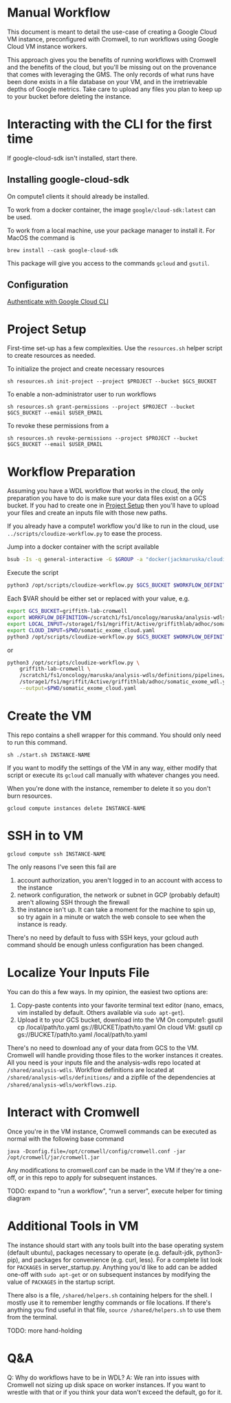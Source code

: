 # Manual Workflow

This document is meant to detail the use-case of creating a Google
Cloud VM instance, preconfigured with Cromwell, to run workflows using
Google Cloud VM instance workers.

This approach gives you the benefits of running workflows with
Cromwell and the benefits of the cloud, but you'll be missing out on
the provenance that comes with leveraging the GMS. The only records of
what runs have been done exists in a file database on your VM, and in
the irretrievable depths of Google metrics. Take care to upload any
files you plan to keep up to your bucket before deleting the instance.


# Interacting with the CLI for the first time

If google-cloud-sdk isn't installed, start there.


## Installing google-cloud-sdk

On compute1 clients it should already be installed.

To work from a docker container, the image `google/cloud-sdk:latest`
can be used.

To work from a local machine, use your package manager to install
it. For MacOS the command is

    brew install --cask google-cloud-sdk

This package will give you access to the commands `gcloud` and
`gsutil`.


## Configuration

[Authenticate with Google Cloud CLI](../docs/gcloud_auth.md)

# Project Setup

First-time set-up has a few complexities. Use the `resources.sh`
helper script to create resources as needed.

To initialize the project and create necessary resources

    sh resources.sh init-project --project $PROJECT --bucket $GCS_BUCKET

To enable a non-administrator user to run workflows

    sh resources.sh grant-permissions --project $PROJECT --bucket $GCS_BUCKET --email $USER_EMAIL

To revoke these permissions from a

    sh resources.sh revoke-permissions --project $PROJECT --bucket $GCS_BUCKET --email $USER_EMAIL

# Workflow Preparation

Assuming you have a WDL workflow that works in the cloud, the only
preparation you have to do is make sure your data files exist on a GCS
bucket. If you had to create one in [Project
Setup](./README.md#project-setup) then you'll have to upload your
files and create an inputs file with those new paths.

If you already have a compute1 workflow you'd like to run in the
cloud, use `../scripts/cloudize-workflow.py` to ease the process.

Jump into a docker container with the script available
```sh
bsub -Is -q general-interactive -G $GROUP -a "docker(jackmaruska/cloudize-workflow:latest)" /bin/bash
```

Execute the script
```sh
python3 /opt/scripts/cloudize-workflow.py $GCS_BUCKET $WORKFLOW_DEFINITION $LOCAL_INPUT --output=$CLOUD_INPUT
```

Each $VAR should be either set or replaced with your value, e.g.
```sh
export GCS_BUCKET=griffith-lab-cromwell
export WORKFLOW_DEFINITION=/scratch1/fs1/oncology/maruska/analysis-wdls/definitions/pipelines/somatic_exome.wdl
export LOCAL_INPUT=/storage1/fs1/mgriffit/Active/griffithlab/adhoc/somatic_exome_wdl.yaml
export CLOUD_INPUT=$PWD/somatic_exome_cloud.yaml
python3 /opt/scripts/cloudize-workflow.py $GCS_BUCKET $WORKFLOW_DEFINITION $LOCAL_INPUT --output=$CLOUD_INPUT
```
or
```sh
python3 /opt/scripts/cloudize-workflow.py \
    griffith-lab-cromwell \
    /scratch1/fs1/oncology/maruska/analysis-wdls/definitions/pipelines/somatic_exome.wdl \
    /storage1/fs1/mgriffit/Active/griffithlab/adhoc/somatic_exome_wdl.yaml \
    --output=$PWD/somatic_exome_cloud.yaml
```

# Create the VM

This repo contains a shell wrapper for this command. You should only
need to run this command.

    sh ./start.sh INSTANCE-NAME

If you want to modify the settings of the VM in any way, either modify
that script or execute its `gcloud` call manually with whatever
changes you need.

When you're done with the instance, remember to delete it so you don't
burn resources.

    gcloud compute instances delete INSTANCE-NAME


# SSH in to VM

    gcloud compute ssh INSTANCE-NAME

The only reasons I've seen this fail are
1. account authorization, you aren't logged in to an account with
   access to the instance
1. network configuration, the network or subnet in GCP (probably
   default) aren't allowing SSH through the firewall
1. the instance isn't up. It can take a moment for the machine to spin
   up, so try again in a minute or watch the web console to see when
   the instance is ready.

There's no need by default to fuss with SSH keys, your gcloud auth
command should be enough unless configuration has been changed.


# Localize Your Inputs File

You can do this a few ways. In my opinion, the easiest two options
are:

1. Copy-paste contents into your favorite terminal text editor (nano,
   emacs, vim installed by default. Others available via `sudo
   apt-get`).
1. Upload it to your GCS bucket, download into the VM
   On compute1: gsutil cp /local/path/to.yaml gs://BUCKET/path/to.yaml
   On cloud VM: gsutil cp gs://BUCKET/path/to.yaml /local/path/to.yaml

There's no need to download any of your data from GCS to the
VM. Cromwell will handle providing those files to the worker instances
it creates. All you need is your inputs file and the analysis-wdls
repo located at `/shared/analysis-wdls`. Workflow definitions are
located at `/shared/analysis-wdls/definitions/` and a zipfile of the
dependencies at `/shared/analysis-wdls/workflows.zip`.


# Interact with Cromwell

Once you're in the VM instance, Cromwell commands can be executed as
normal with the following base command

    java -Dconfig.file=/opt/cromwell/config/cromwell.conf -jar /opt/cromwell/jar/cromwell.jar

Any modifications to cromwell.conf can be made in the VM if they're a
one-off, or in this repo to apply for subsequent instances.

TODO: expand to "run a workflow", "run a server", execute helper for
timing diagram


# Additional Tools in VM

The instance should start with any tools built into the base operating
system (default ubuntu), packages necessary to operate
(e.g. default-jdk, python3-pip), and packages for convenience
(e.g. curl, less). For a complete list look for `PACKAGES` in
server_startup.py. Anything you'd like to add can be added one-off
with `sudo apt-get` or on subsequent instances by modifying the value
of `PACKAGES` in the startup script.

There also is a file, `/shared/helpers.sh` containing helpers for the
shell. I mostly use it to remember lengthy commands or file
locations. If there's anything you find useful in that file, `source
/shared/helpers.sh` to use them from the terminal.

TODO: more hand-holding


# Q&A

Q: Why do workflows have to be in WDL?
A: We ran into issues with Cromwell not sizing up disk space on worker
instances. If you want to wrestle with that or if you think your data
won't exceed the default, go for it.

